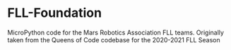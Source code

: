 # FLL-Foundation
MicroPython code for the Mars Robotics Association FLL teams. Originally taken from the Queens of Code codebase for the 2020-2021 FLL Season
